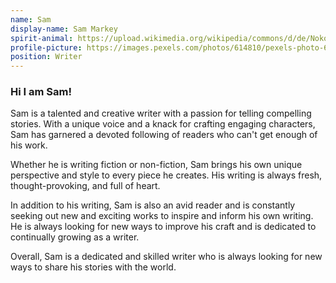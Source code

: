 ```yaml
---
name: Sam
display-name: Sam Markey
spirit-animal: https://upload.wikimedia.org/wikipedia/commons/d/de/Nokota_Horses_cropped.jpg
profile-picture: https://images.pexels.com/photos/614810/pexels-photo-614810.jpeg?auto=compress&cs=tinysrgb&w=1260&h=750&dpr=1
position: Writer
---
```

### H﻿i I am Sam!

<!--StartFragment-->

Sam is a talented and creative writer with a passion for telling compelling stories. With a unique voice and a knack for crafting engaging characters, Sam has garnered a devoted following of readers who can't get enough of his work.

Whether he is writing fiction or non-fiction, Sam brings his own unique perspective and style to every piece he creates. His writing is always fresh, thought-provoking, and full of heart.

In addition to his writing, Sam is also an avid reader and is constantly seeking out new and exciting works to inspire and inform his own writing. He is always looking for new ways to improve his craft and is dedicated to continually growing as a writer.

Overall, Sam is a dedicated and skilled writer who is always looking for new ways to share his stories with the world.

<!--EndFragment-->